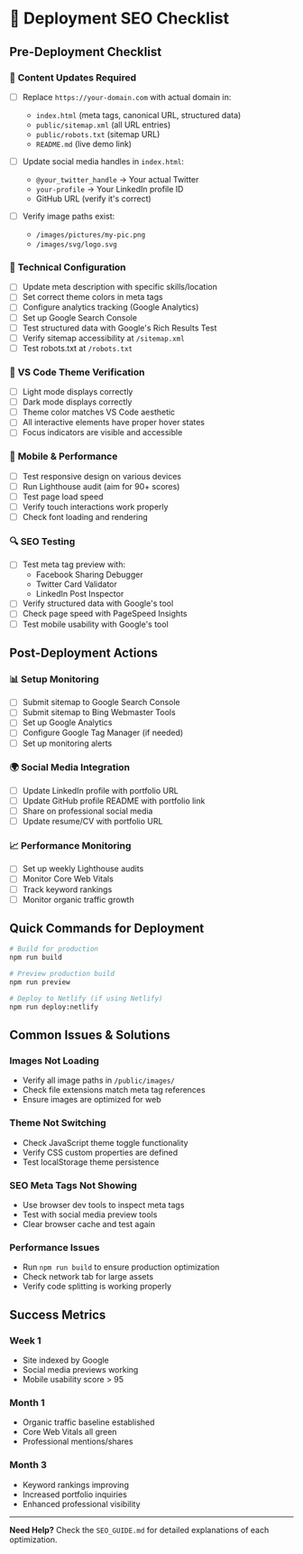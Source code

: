 # 🚀 Deployment SEO Checklist

## Pre-Deployment Checklist

### 📝 **Content Updates Required**
- [ ] Replace `https://your-domain.com` with actual domain in:
  - `index.html` (meta tags, canonical URL, structured data)
  - `public/sitemap.xml` (all URL entries)
  - `public/robots.txt` (sitemap URL)
  - `README.md` (live demo link)

- [ ] Update social media handles in `index.html`:
  - `@your_twitter_handle` → Your actual Twitter
  - `your-profile` → Your LinkedIn profile ID
  - GitHub URL (verify it's correct)

- [ ] Verify image paths exist:
  - `/images/pictures/my-pic.png`
  - `/images/svg/logo.svg`

### 🔧 **Technical Configuration**
- [ ] Update meta description with specific skills/location
- [ ] Set correct theme colors in meta tags
- [ ] Configure analytics tracking (Google Analytics)
- [ ] Set up Google Search Console
- [ ] Test structured data with Google's Rich Results Test
- [ ] Verify sitemap accessibility at `/sitemap.xml`
- [ ] Test robots.txt at `/robots.txt`

### 🎨 **VS Code Theme Verification**
- [ ] Light mode displays correctly
- [ ] Dark mode displays correctly
- [ ] Theme color matches VS Code aesthetic
- [ ] All interactive elements have proper hover states
- [ ] Focus indicators are visible and accessible

### 📱 **Mobile & Performance**
- [ ] Test responsive design on various devices
- [ ] Run Lighthouse audit (aim for 90+ scores)
- [ ] Test page load speed
- [ ] Verify touch interactions work properly
- [ ] Check font loading and rendering

### 🔍 **SEO Testing**
- [ ] Test meta tag preview with:
  - Facebook Sharing Debugger
  - Twitter Card Validator
  - LinkedIn Post Inspector
- [ ] Verify structured data with Google's tool
- [ ] Check page speed with PageSpeed Insights
- [ ] Test mobile usability with Google's tool

## Post-Deployment Actions

### 📊 **Setup Monitoring**
- [ ] Submit sitemap to Google Search Console
- [ ] Submit sitemap to Bing Webmaster Tools
- [ ] Set up Google Analytics
- [ ] Configure Google Tag Manager (if needed)
- [ ] Set up monitoring alerts

### 🌍 **Social Media Integration**
- [ ] Update LinkedIn profile with portfolio URL
- [ ] Update GitHub profile README with portfolio link
- [ ] Share on professional social media
- [ ] Update resume/CV with portfolio URL

### 📈 **Performance Monitoring**
- [ ] Set up weekly Lighthouse audits
- [ ] Monitor Core Web Vitals
- [ ] Track keyword rankings
- [ ] Monitor organic traffic growth

## Quick Commands for Deployment

```bash
# Build for production
npm run build

# Preview production build
npm run preview

# Deploy to Netlify (if using Netlify)
npm run deploy:netlify
```

## Common Issues & Solutions

### **Images Not Loading**
- Verify all image paths in `/public/images/`
- Check file extensions match meta tag references
- Ensure images are optimized for web

### **Theme Not Switching**
- Check JavaScript theme toggle functionality
- Verify CSS custom properties are defined
- Test localStorage theme persistence

### **SEO Meta Tags Not Showing**
- Use browser dev tools to inspect meta tags
- Test with social media preview tools
- Clear browser cache and test again

### **Performance Issues**
- Run `npm run build` to ensure production optimization
- Check network tab for large assets
- Verify code splitting is working properly

## Success Metrics

### **Week 1**
- Site indexed by Google
- Social media previews working
- Mobile usability score > 95

### **Month 1**
- Organic traffic baseline established
- Core Web Vitals all green
- Professional mentions/shares

### **Month 3**
- Keyword rankings improving
- Increased portfolio inquiries
- Enhanced professional visibility

---

**Need Help?** Check the `SEO_GUIDE.md` for detailed explanations of each optimization.

